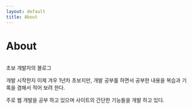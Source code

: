 ```yaml
---
layout: default
title: About
---
```


<div class="post">
	<h1 class="pageTitle">About</h1>
	<img src="{{ '/assets/img/touring.jpg' | prepend: site.baseurl }}" alt="">
	<p class="intro">초보 개발자의 블로그</p>
	<p>개발 시작한지 이제 겨우 1년차 초보지만, 개발 공부를 하면서 공부한 내용을 복습과 기록을 겸해서 적어 보려 한다. </p>
	<p>주로 웹 개발을 공부 하고 있으며 사이트의 간단한 기능들을 개발 하고 있다. </p>
</div>
